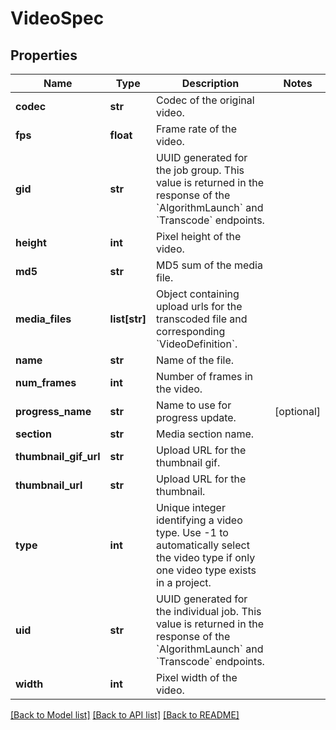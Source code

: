# VideoSpec

## Properties
Name | Type | Description | Notes
------------ | ------------- | ------------- | -------------
**codec** | **str** | Codec of the original video. | 
**fps** | **float** | Frame rate of the video. | 
**gid** | **str** | UUID generated for the job group. This value is returned in the response of the &#x60;AlgorithmLaunch&#x60; and &#x60;Transcode&#x60; endpoints. | 
**height** | **int** | Pixel height of the video. | 
**md5** | **str** | MD5 sum of the media file. | 
**media_files** | **list[str]** | Object containing upload urls for the transcoded file and corresponding &#x60;VideoDefinition&#x60;. | 
**name** | **str** | Name of the file. | 
**num_frames** | **int** | Number of frames in the video. | 
**progress_name** | **str** | Name to use for progress update. | [optional] 
**section** | **str** | Media section name. | 
**thumbnail_gif_url** | **str** | Upload URL for the thumbnail gif. | 
**thumbnail_url** | **str** | Upload URL for the thumbnail. | 
**type** | **int** | Unique integer identifying a video type. Use -1 to automatically select the video type if only one video type exists in a project. | 
**uid** | **str** | UUID generated for the individual job. This value is returned in the response of the &#x60;AlgorithmLaunch&#x60; and &#x60;Transcode&#x60; endpoints. | 
**width** | **int** | Pixel width of the video. | 

[[Back to Model list]](../README.md#documentation-for-models) [[Back to API list]](../README.md#documentation-for-api-endpoints) [[Back to README]](../README.md)

